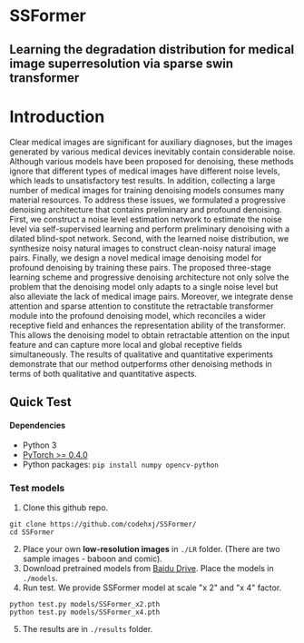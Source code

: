# SSFormer
## Learning the degradation distribution for medical image superresolution via sparse swin transformer

# Introduction

Clear medical images are significant for auxiliary diagnoses, but the images generated by various medical devices inevitably contain considerable noise. Although various models have been proposed for denoising, these methods ignore that different types of medical images have different noise levels, which leads to unsatisfactory test results. In addition, collecting a large number of medical images for training denoising models consumes many material resources. To address these issues, we formulated a progressive denoising architecture that contains preliminary and profound denoising. First, we construct a noise level estimation network to estimate the noise level via self-supervised learning and perform preliminary denoising with a dilated blind-spot network. Second, with the learned noise distribution, we synthesize noisy natural images to construct clean-noisy natural image pairs. Finally, we design a novel medical image denoising model for profound denoising by training these pairs. The proposed three-stage learning scheme and progressive denoising architecture not only solve the problem that the denoising model only adapts to a single noise level but also alleviate the lack of medical image pairs. Moreover, we integrate dense attention and sparse attention to constitute the retractable transformer module into the profound denoising model, which reconciles a wider receptive field and enhances the representation ability of the transformer. This allows the denoising model to obtain retractable attention on the input feature and can capture more local and global receptive fields simultaneously. The results of qualitative and quantitative experiments demonstrate that our method outperforms other denoising methods in terms of both qualitative and quantitative aspects.

## Quick Test
#### Dependencies
- Python 3
- [PyTorch >= 0.4.0](https://pytorch.org/)
- Python packages:  `pip install numpy opencv-python`

### Test models
1. Clone this github repo. 
```
git clone https://github.com/codehxj/SSFormer/
cd SSFormer
```
2. Place your own **low-resolution images** in `./LR` folder. (There are two sample images - baboon and comic). 
3. Download pretrained models from [Baidu Drive](Later...). Place the models in `./models`. 
4. Run test. We provide SSFormer model at scale "x 2" and "x 4" factor.
```
python test.py models/SSFormer_x2.pth
python test.py models/SSFormer_x4.pth
```
5. The results are in `./results` folder.

